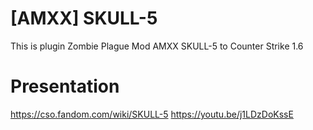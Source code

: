 # [AMXX] SKULL-5
This is plugin Zombie Plague Mod AMXX SKULL-5 to Counter Strike 1.6
# Presentation
https://cso.fandom.com/wiki/SKULL-5
https://youtu.be/j1LDzDoKssE
